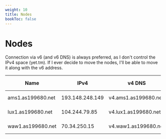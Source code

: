 ```yaml
---
weight: 10
title: Nodes
bookToc: false
---
```


# Nodes

Connection via v6 (and v6 DNS) is always preferred, as I don't control the IPv4 space (yet.tm). If I ever decide to move the nodes, I'll be able to move it along with the v6 address.

| Name              | IPv4            | v4 DNS               | IPv6              | v6 DNS               | Location      | Provider | Wireguard pubkey |
|-------------------|-----------------|----------------------|-------------------|----------------------|---------------|----------|------------------|
| ams1.as199680.net | 193.148.248.149 | v4.ams1.as199680.net | 2a05:dfc7:9000::1 | v6.ams1.as199680.net | Amsterdam, NL | iFog     | to be added      |
| lux1.as199680.net | 104.244.79.85   | v4.lux1.as199680.net | 2a05:dfc7:9001::1 | v6.lux1.as199680.net | Bissen, LU    | BuyVM    | to be added      |
| waw1.as199680.net | 70.34.250.15    | v4.waw1.as199680.net | 2a05:dfc7:9002::1 | v6.waw1.as199680.net | Warsaw, PL    | Vultr    | to be added      |